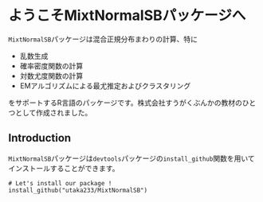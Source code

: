 # ようこそMixtNormalSBパッケージへ
`MixtNormalSB`パッケージは混合正規分布まわりの計算、特に
* 乱数生成
* 確率密度関数の計算
* 対数尤度関数の計算
* EMアルゴリズムによる最尤推定およびクラスタリング

をサポートするR言語のパッケージです。株式会社すうがくぶんかの教材のひとつとして作成されました。

## Introduction
`MixtNormalSB`パッケージは`devtools`パッケージの`install_github`関数を用いてインストールすることができます。
```
# Let's install our package !
install_github("utaka233/MixtNormalSB")
```
